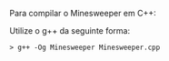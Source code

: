 Para compilar o Minesweeper em C++:

Utilize o g++ da seguinte forma:

	> g++ -Og Minesweeper Minesweeper.cpp